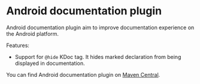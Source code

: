 # Android documentation plugin

Android documentation plugin aim to improve documentation experience on the Android platform.

Features:

* Support for `@hide` KDoc tag. It hides marked declaration from being displayed in documentation.

You can find Android documentation plugin on 
[Maven Central](https://mvnrepository.com/artifact/org.jetbrains.dokka/android-documentation-plugin).
